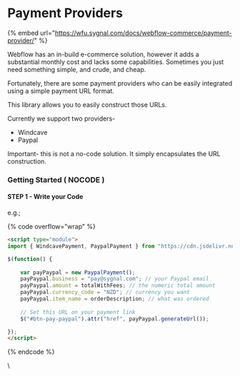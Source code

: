 # Payment Providers

{% embed url="https://wfu.sygnal.com/docs/webflow-commerce/payment-provider/" %}

Webflow has an in-build e-commerce solution, however it adds a substantial monthly cost and lacks some capabilities. Sometimes you just need something simple, and crude, and cheap.

Fortunately, there are some payment providers who can be easily integrated using a simple payment URL format.

This library allows you to easily construct those URLs.

Currently we support two providers-

* Windcave
* Paypal

Important- this is not a no-code solution. It simply encapsulates the URL construction.

### Getting Started ( NOCODE ) <a href="#getting-started-nocode" id="getting-started-nocode"></a>

#### STEP 1 - Write your Code <a href="#step-1---write-your-code" id="step-1---write-your-code"></a>

e.g.;

{% code overflow="wrap" %}
```html
<script type="module">
import { WindcavePayment, PaypalPayment } from "https://cdn.jsdelivr.net/gh/sygnaltech/webflow-util@4.11/src/modules/webflow-commerce.min.js";

$(function() {
  
    var payPaypal = new PaypalPayment();
    payPaypal.business = "pay@sygnal.com"; // your Paypal email
    payPaypal.amount = totalWithFees; // the numeric total amount
    payPaypal.currency_code = "NZD"; // currency you want
    payPaypal.item_name = orderDescription; // what was ordered
    
    // Set this URL on your payment link 
    $("#btn-pay-paypal").attr("href", payPaypal.generateUrl());

});
</script>
```
{% endcode %}

\
